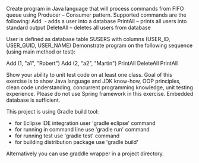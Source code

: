 Create program in Java language that will process commands from FIFO queue using Producer – Consumer pattern.
Supported commands are the following:
Add  - adds a user into a database
PrintAll – prints all users into standard output
DeleteAll – deletes all users from database

User is defined as database table SUSERS with columns (USER_ID, USER_GUID, USER_NAME)
Demonstrate program on the following sequence (using main method or test):

Add (1, "a1", "Robert")
Add (2, "a2", "Martin")
PrintAll
DeleteAll
PrintAll

Show your ability to unit test code on at least one class.
Goal of this exercise is to show Java language and JDK know-how, OOP principles, clean code understanding, concurrent programming knowledge, unit testing experience. 
Please do not use Spring framework in this exercise. Embedded database is sufficient.

This project is using Gradle build tool:
- for Eclipse IDE integration user 'gradle eclipse' command
- for running in command line use 'gradle run' command
- for running test use 'gradle test' command
- for building distribution package use 'gradle build'

Alternatively you can use graddle wrapper in a project directory.
